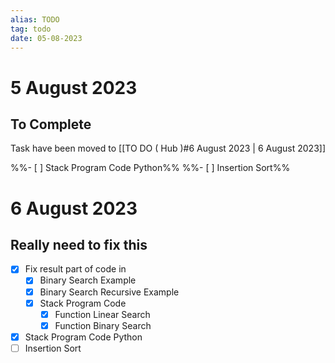 ```yaml
---
alias: TODO
tag: todo
date: 05-08-2023
---
```


# 5 August 2023

## To Complete

Task have been moved to [[TO DO ( Hub )#6 August 2023 | 6 August 2023]]

%%- [ ] Stack Program Code Python%%
%%- [ ] Insertion Sort%%
# 6 August 2023

## Really need to fix this

- [x] Fix result part of code in 
	- [x] Binary Search Example
	- [x] Binary Search Recursive Example
	- [x] Stack Program Code
		- [x] Function Linear Search
		- [x] Function Binary Search

- [x] Stack Program Code Python
- [ ] Insertion Sort
